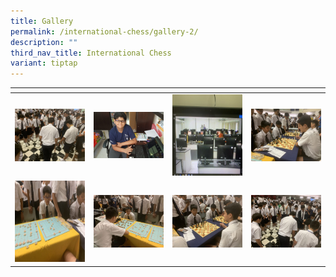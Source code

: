 ```yaml
---
title: Gallery
permalink: /international-chess/gallery-2/
description: ""
third_nav_title: International Chess
variant: tiptap
---
```

<table>
<thead>
  <tr>
    <th style="width:200px"></th>
    <th style="width:200px"></th>
    <th style="width:200px"></th>
		<th style="width:200px"></th>
  </tr>
</thead>
<tbody>
  <tr>
    <td style="text-align:center"><a href="/images/ic%201.jpeg"> <img src="/images/ic%201.jpeg" style="width:200px"></a></td>
    <td style="text-align:center"><a href="/images/ic%202.jpeg"> <img src="/images/ic%202.jpeg" style="width:200px"></a></td>
    <td style="text-align:center"><a href="/images/ic%203.jpeg"> <img src="/images/ic%203.jpeg" style="width:200px; height: 130px"></a></td>
    <td style="text-align:center"><a href="/images/ic%204.jpeg"> <img src="/images/ic%204.jpeg" style="width:200px"></a></td>
  </tr>
   <tr>
    <td style="text-align:center"><a href="/images/ic%205.jpeg"> <img src="/images/ic%205.jpeg" style="width:200px; height: 130px"></a></td>
    <td style="text-align:center"><a href="/images/ic%206.jpeg"> <img src="/images/ic%206.jpeg" style="width:200px"></a></td>
    <td style="text-align:center"><a href="/images/ic%207.jpeg"> <img src="/images/ic%207.jpeg" style="width:200px"></a></td>
    <td style="text-align:center"><a href="/images/ic%208.jpeg"> <img src="/images/ic%208.jpeg" style="width:200px"></a></td>
  </tr>
</tbody>
</table>